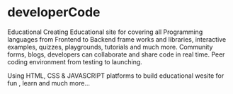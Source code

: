 # developerCode
Educational
Creating Educational site for covering all Programming languages from Frontend to Backend frame works and libraries, interactive examples, quizzes, playgrounds, tutorials and much more.
Community forms, blogs, developers can collaborate and share code in real time.
Peer coding environment from testing to launching.

Using HTML, CSS & JAVASCRIPT platforms to build educational wesite for fun , learn and much more...